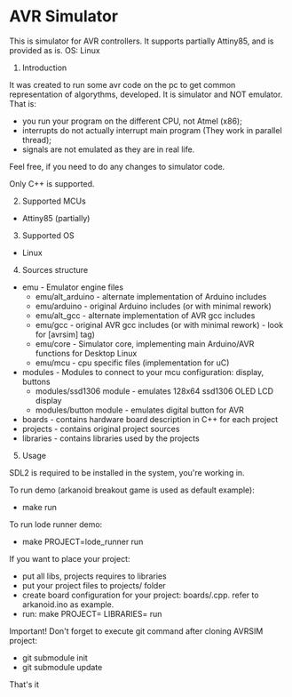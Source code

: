 # AVR Simulator

This is simulator for AVR controllers.
It supports partially Attiny85, and is provided as is.
OS: Linux

1. Introduction

It was created to run some avr code on the pc to get 
common representation of algorythms, developed. It is
simulator and NOT emulator. That is:

 * you run your program on the different CPU, not Atmel (x86);
 * interrupts do not actually interrupt main program (They work in parallel thread);
 * signals are not emulated as they are in real life.

Feel free, if you need to do any changes to simulator code.

Only C++ is supported.

2. Supported MCUs

 * Attiny85 (partially)
 
3. Supported OS

 * Linux

4. Sources structure

 * emu          - Emulator engine files
   * emu/alt_arduino - alternate implementation of Arduino includes
   * emu/arduino     - original Arduino includes (or with minimal rework)
   * emu/alt_gcc     - alternate implementation of AVR gcc includes
   * emu/gcc         - original AVR gcc includes (or with minimal rework) - look for [avrsim] tag)
   * emu/core        - Simulator core, implementing main Arduino/AVR functions for Desktop Linux
   * emu/mcu         - cpu specific files (implementation for uC)
 * modules  - Modules to connect to your mcu configuration: display, buttons
   * modules/ssd1306 module - emulates 128x64 ssd1306 OLED LCD display
   * modules/button module  - emulates digital button for AVR
 * boards       - contains hardware board description in C++ for each project
 * projects     - contains original project sources
 * libraries    - contains libraries used by the projects

5. Usage

 SDL2 is required to be installed in the system, you're working in.

 To run demo (arkanoid breakout game is used as default example):

 * make run

 To run lode runner demo:
 * make PROJECT=lode_runner run

 If you want to place your project:
 * put all libs, projects requires to libraries
 * put your project files to projects/<name> folder
 * create board configuration for your project: boards/<name>.cpp.
    refer to arkanoid.ino as example.
 * run: make PROJECT=<name> LIBRARIES=<list> run

Important! Don't forget to execute git command after cloning AVRSIM project:
 * git submodule init
 * git submodule update

That's it
